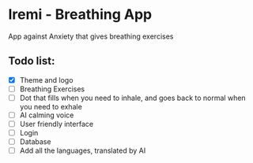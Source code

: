 # Iremi - Breathing App
App against Anxiety that gives breathing exercises

## Todo list:

- [x] Theme and logo
- [ ] Breathing Exercises
- [ ] Dot that fills when you need to inhale, and goes back to normal when you need to exhale
- [ ] AI calming voice
- [ ] User friendly interface
- [ ] Login
- [ ] Database
- [ ] Add all the languages, translated by AI
